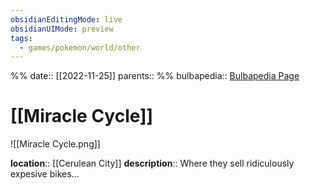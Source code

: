 ```yaml
---
obsidianEditingMode: live
obsidianUIMode: preview
tags:
  - games/pokemon/world/other
---
```

%%
date:: [[2022-11-25]]
parents:: 
%%
bulbapedia:: [Bulbapedia Page]()

# [[Miracle Cycle]]

![[Miracle Cycle.png]]

**location**:: [[Cerulean City]]
**description**:: Where they sell ridiculously expesive bikes...
